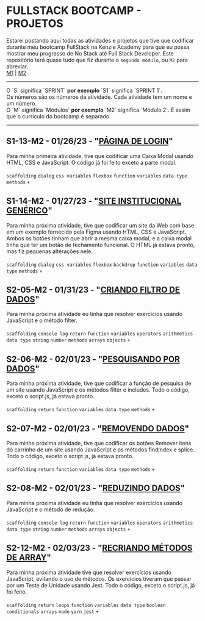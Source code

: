 # FULLSTACK BOOTCAMP - PROJETOS
Estarei postando aqui todas as atividades e projetos que tive que codificar durante meu bootcamp FullStack na Kenzie Academy para que eu possa mostrar meu progresso de No Stack até Full Stack Developer. Este repositório terá quase tudo que fiz durante o `segundo módulo`, ou `M2` para abreviar.<br />
[M1](https://mariaclaratabosa.github.io/M1-PROJECTS/) | [M2](https://mariaclaratabosa.github.io/M2-PROJECTS/)

<hr />
O `S` significa `SPRINT` <strong>por exemplo</strong> `S1` significa `SPRINT 1`.<br />
Os números são os números da atividade. Cada atividade tem um nome e um número.<br />
O `M` significa `Módulos` <strong>por exemplo</strong> `M2` significa `Módulo 2`. É assim que o currículo do bootcamp é separado.
<hr />

## S1-13-M2 - 01/26/23 - "[PÁGINA DE LOGIN](https://mariaclaratabosa.github.io/M2-PROJECTS//src/M2-SPRINT-1/S1-13-M2/index.html)"
Para minha primeira atividade, tive que codificar uma Caixa Modal usando HTML, CSS e JavaScript. O código já foi feito exceto a parte modal.<br />
<br />
`scaffolding` `dialog` `css variables` `flexbox` `function` `variables` `data type` `methods` `+`

## S1-14-M2 - 01/27/23 - "[SITE INSTITUCIONAL GENÉRICO](https://mariaclaratabosa.github.io/M2-PROJECTS//src/M2-SPRINT-1/S1-14-M2/index.html)"
Para minha próxima atividade, tive que codificar um site da Web com base em um exemplo fornecido pela Figma usando HTML, CSS e JavaScript. Ambos os botões tinham que abrir a mesma caixa modal, e a caixa modal tinha que ter um botão de fechamento funcional. O HTML já estava pronto, mas fiz pequenas alterações nele.<br />
<br />
`scaffolding` `dialog` `css variables` `flexbox` `backdrop` `function` `variables` `data type` `methods` `+`

## S2-05-M2 - 01/31/23 - "[CRIANDO FILTRO DE DADOS](https://mariaclaratabosa.github.io/M2-PROJECTS//src/M2-SPRINT-2/S2-05-M2/index.html)"
Para minha próxima atividade eu tinha que resolver exercícios usando JavaScript e o método filter.<br />
<br />
`scaffolding` `console log` `return` `function` `variables` `operators` `arithmetics` `data type` `string` `number` `methods` `arrays` `objects` `+`

## S2-06-M2 - 02/01/23 - "[PESQUISANDO POR DADOS](https://mariaclaratabosa.github.io/M2-PROJECTS//src/M2-SPRINT-2/S2-06-M2/index.html)"
Para minha próxima atividade, tive que codificar a função de pesquisa de um site usando JavaScript e os métodos filter e includes. Todo o código, exceto o script.js, já estava pronto.<br />
<br />
`scaffolding` `return` `function` `variables` `data type` `methods` `+`

## S2-07-M2 - 02/01/23 - "[REMOVENDO DADOS](https://mariaclaratabosa.github.io/M2-PROJECTS//src/M2-SPRINT-2/S2-07-M2/index.html)"
Para minha próxima atividade, tive que codificar os botões Remover itens do carrinho de um site usando JavaScript e os métodos findIndex e splice. Todo o código, exceto o script.js, já estava pronto.<br />
<br />
`scaffolding` `return` `function` `variables` `data type` `methods` `+`

## S2-08-M2 - 02/01/23 - "[REDUZINDO DADOS](https://mariaclaratabosa.github.io/M2-PROJECTS//src/M2-SPRINT-2/S2-08-M2/index.html)"
Para minha próxima atividade eu tinha que resolver exercícios usando JavaScript e o método de redução.<br />
<br />
`scaffolding` `console log` `return` `function` `variables` `operators` `arithmetics` `data type` `string` `number` `methods` `arrays` `objects` `+`

## S2-12-M2 - 02/03/23 - "[RECRIANDO MÉTODOS DE ARRAY](https://mariaclaratabosa.github.io/M2-PROJECTS//src/M2-SPRINT-2/S2-12-M2/index.html)"
Para minha próxima atividade tive que resolver exercícios usando JavaScript, evitando o uso de métodos. Os exercícios tiveram que passar por um Teste de Unidade usando Jest. Todo o código, exceto o script.js, já foi feito.<br />
<br />
`scaffolding` `return` `loops` `function` `variables` `data type` `boolean` `conditionals` `arrays` `node` `yarn` `jest` `+`
